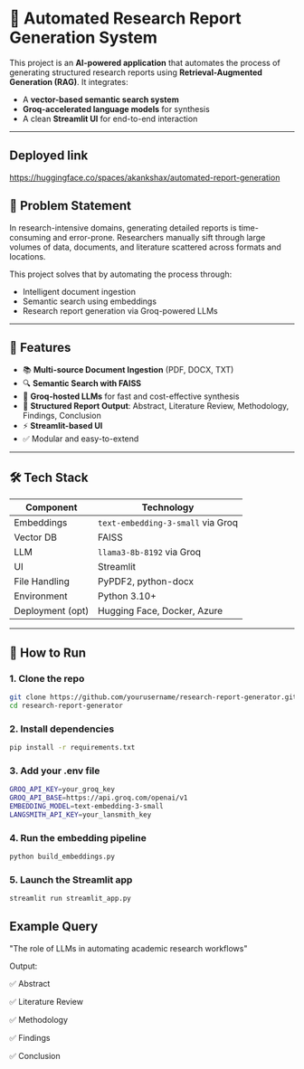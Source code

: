 # 📄 Automated Research Report Generation System

This project is an **AI-powered application** that automates the process of generating structured research reports using **Retrieval-Augmented Generation (RAG)**. It integrates:
- A **vector-based semantic search system**
- **Groq-accelerated language models** for synthesis
- A clean **Streamlit UI** for end-to-end interaction

---
## Deployed link
https://huggingface.co/spaces/akankshax/automated-report-generation

## 🧠 Problem Statement

In research-intensive domains, generating detailed reports is time-consuming and error-prone. Researchers manually sift through large volumes of data, documents, and literature scattered across formats and locations.

This project solves that by automating the process through:
- Intelligent document ingestion
- Semantic search using embeddings
- Research report generation via Groq-powered LLMs

---

## 🎯 Features

- 📚 **Multi-source Document Ingestion** (PDF, DOCX, TXT)
- 🔍 **Semantic Search with FAISS**
- 🤖 **Groq-hosted LLMs** for fast and cost-effective synthesis
- 📝 **Structured Report Output**: Abstract, Literature Review, Methodology, Findings, Conclusion
- ⚡ **Streamlit-based UI**
- ✅ Modular and easy-to-extend

---

## 🛠️ Tech Stack

| Component        | Technology                           |
|------------------|--------------------------------------|
| Embeddings       | `text-embedding-3-small` via Groq    |
| Vector DB        | FAISS                                |
| LLM              | `llama3-8b-8192` via Groq             |
| UI               | Streamlit                            |
| File Handling    | PyPDF2, python-docx                  |
| Environment      | Python 3.10+                          |
| Deployment (opt) | Hugging Face, Docker, Azure          |

---


## 🚀 How to Run

### 1. Clone the repo
```bash
git clone https://github.com/yourusername/research-report-generator.git
cd research-report-generator
```

### 2. Install dependencies
```bash
pip install -r requirements.txt
```

### 3. Add your .env file
```bash
GROQ_API_KEY=your_groq_key
GROQ_API_BASE=https://api.groq.com/openai/v1
EMBEDDING_MODEL=text-embedding-3-small
LANGSMITH_API_KEY=your_lansmith_key
```

### 4. Run the embedding pipeline
```bash
python build_embeddings.py
```

### 5. Launch the Streamlit app
```bash
streamlit run streamlit_app.py
```

## Example Query

"The role of LLMs in automating academic research workflows"

Output:

✅ Abstract

✅ Literature Review

✅ Methodology

✅ Findings

✅ Conclusion


